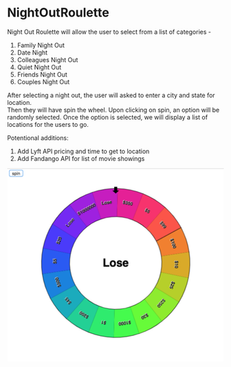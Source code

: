 # NightOutRoulette

Night Out Roulette will allow the user to select from a list of categories -
1. Family Night Out
2. Date Night
3. Colleagues Night Out
4. Quiet Night Out
5. Friends Night Out
6. Couples Night Out

After selecting a night out, the user will asked to enter a city and state for location.  
Then they will have spin the wheel. 
Upon clicking on spin, an option will be randomly selected. 
Once the option is selected, we will display a list of locations for the users to go.

Potentional additions:
1. Add Lyft API pricing and time to get to location
2. Add Fandango API for list of movie showings

![alt text](https://github.com/regina7361/NightOutRoulette/blob/master/assets/images/Screen%20Shot%202019-03-11%20at%208.41.00%20PM.png)
